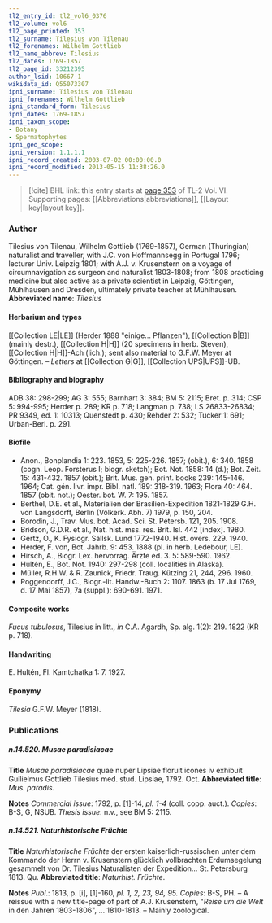 ```yaml
---
tl2_entry_id: tl2_vol6_0376
tl2_volume: vol6
tl2_page_printed: 353
tl2_surname: Tilesius von Tilenau
tl2_forenames: Wilhelm Gottlieb
tl2_name_abbrev: Tilesius
tl2_dates: 1769-1857
tl2_page_id: 33212395
author_lsid: 10667-1
wikidata_id: Q55073307
ipni_surname: Tilesius von Tilenau
ipni_forenames: Wilhelm Gottlieb
ipni_standard_form: Tilesius
ipni_dates: 1769-1857
ipni_taxon_scope: 
- Botany
- Spermatophytes
ipni_geo_scope: 
ipni_version: 1.1.1.1
ipni_record_created: 2003-07-02 00:00:00.0
ipni_record_modified: 2013-05-15 11:38:26.0
---
```



> [!cite] BHL link: this entry starts at [page 353](https://www.biodiversitylibrary.org/page/33212395) of TL-2 Vol. VI.
> Supporting pages: [[Abbreviations|abbreviations]], [[Layout key|layout key]].

### Author

Tilesius von Tilenau, Wilhelm Gottlieb (1769-1857), German (Thuringian) naturalist and traveller, with J.C. von Hoffmannsegg in Portugal 1796; lecturer Univ. Leipzig 1801; with A.J. v. Krusenstern on a voyage of circumnavigation as surgeon and naturalist 1803-1808; from 1808 practicing medicine but also active as a private scientist in Leipzig, Göttingen, Mühlhausen and Dresden, ultimately private teacher at Mühlhausen. 
**Abbreviated name**: *Tilesius*

#### Herbarium and types

[[Collection LE|LE]] (Herder 1888 "einige... Pflanzen"), [[Collection B|B]] (mainly destr.), [[Collection H|H]] (20 specimens in herb. Steven), [[Collection H|H]]-Ach (lich.); sent also material to G.F.W. Meyer at Göttingen. – *Letters* at [[Collection G|G]], [[Collection UPS|UPS]]-UB.

#### Bibliography and biography

ADB 38: 298-299; AG 3: 555; Barnhart 3: 384; BM 5: 2115; Bret. p. 314; CSP 5: 994-995; Herder p. 289; KR p. 718; Langman p. 738; LS 26833-26834; PR 9349, ed. 1: 10313; Quenstedt p. 430; Rehder 2: 532; Tucker 1: 691; Urban-Berl. p. 291.

#### Biofile

- Anon., Bonplandia 1: 223. 1853, 5: 225-226. 1857; (obit.), 6: 340. 1858 (cogn. Leop. Forsterus I; biogr. sketch); Bot. Not. 1858: 14 (d.); Bot. Zeit. 15: 431-432. 1857 (obit.); Brit. Mus. gen. print. books 239: 145-146. 1964; Cat. gén. livr. impr. Bibl. natl. 189: 318-319. 1963; Flora 40: 464. 1857 (obit. not.); Oester. bot. W. 7: 195. 1857.
- Berthel, D.E. et al., Materialien der Brasilien-Expedition 1821-1829 G.H. von Langsdorff, Berlin (Völkerk. Abh. 7) 1979, p. 150, 204.
- Borodin, J., Trav. Mus. bot. Acad. Sci. St. Pétersb. 121, 205. 1908.
- Bridson, G.D.R. et al., Nat. hist. mss. res. Brit. Isl. 442 \[index\]. 1980.
- Gertz, O., K. Fysiogr. Sällsk. Lund 1772-1940. Hist. overs. 229. 1940.
- Herder, F. von, Bot. Jahrb. 9: 453. 1888 (pl. in herb. Ledebour, LE).
- Hirsch, A., Biogr. Lex. hervorrag. Ärzte ed. 3. 5: 589-590. 1962.
- Hultén, E., Bot. Not. 1940: 297-298 (coll. localities in Alaska).
- Müller, R.H.W. & R. Zaunick, Friedr. Traug. Kützing 21, 244, 296. 1960.
- Poggendorff, J.C., Biogr.-lit. Handw.-Buch 2: 1107. 1863 (b. 17 Jul 1769, d. 17 Mai 1857), 7a (suppl.): 690-691. 1971.

#### Composite works

*Fucus tubulosus*, Tilesius in litt., *in* C.A. Agardh, Sp. alg. 1(2): 219. 1822 (KR p. 718).

#### Handwriting

E. Hultén, Fl. Kamtchatka 1: 7. 1927.

#### Eponymy

*Tilesia* G.F.W. Meyer (1818).

### Publications

##### n.14.520. Musae paradisiacae

**Title**
*Musae paradisiacae* quae nuper Lipsiae floruit icones iv exhibuit Guilielmus Gottlieb Tilesius med. stud. Lipsiae, 1792. Oct.
**Abbreviated title**: *Mus. paradis.*

**Notes**
*Commercial issue*: 1792, p. \[1\]-14, *pl. 1-4* (coll. copp. auct.). *Copies*: B-S, G, NSUB.
*Thesis issue*: n.v., see BM 5: 2115.

##### n.14.521. Naturhistorische Früchte

**Title**
*Naturhistorische Früchte* der ersten kaiserlich-russischen unter dem Kommando der Herrn v. Krusenstern glücklich vollbrachten Erdumsegelung gesammelt von Dr. Tilesius Naturalisten der Expedition... St. Petersburg 1813. Qu.
**Abbreviated title**: *Naturhist. Früchte*.

**Notes**
*Publ*.: 1813, p. \[i\], \[1\]-160, *pl. 1, 2, 23, 94, 95. Copies*: B-S, PH. – A reissue with a new title-page of part of A.J. Krusenstern, "*Reise um die Welt* in den Jahren 1803-1806", ... 1810-1813. – Mainly zoological.

